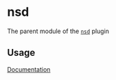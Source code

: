 # nsd

The parent module of the [`nsd`][1] plugin

## Usage

[Documentation][1]

[1]: https://github.com/sebastianhaberey/nsd
